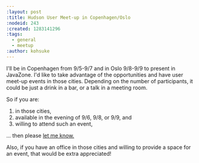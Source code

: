```yaml
---
:layout: post
:title: Hudson User Meet-up in Copenhagen/Oslo
:nodeid: 243
:created: 1283141296
:tags:
  - general
  - meetup
:author: kohsuke
---
```


<p>I'll be in Copenhagen from 9/5-9/7 and in Oslo 9/8-9/9 to present in JavaZone. I'd like to take advantage of the opportunities and have user meet-up events in those cities. Depending on the number of participants, it could be just a drink in a bar, or a talk in a meeting room.</p>

<p>So if you are:</p>
<ol>
	<li>in those cities,</li>
	<li>available in the evening of 9/6, 9/8, or 9/9, and</li>
	<li>willing to attend such an event,</li>
</ol>
<p>... then please <a href="mailto:kohsuke@infradna.com">let me know.</a></p>
<p>Also, if you have an office in those cities and willing to provide a space for an event, that would be extra appreciated!</p>
